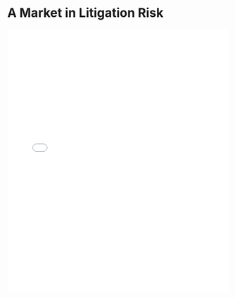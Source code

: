 # A Market in Litigation Risk

<embed src="A Market in Litigation Risk.pdf" type="application/pdf" width="100%" height="600px">
